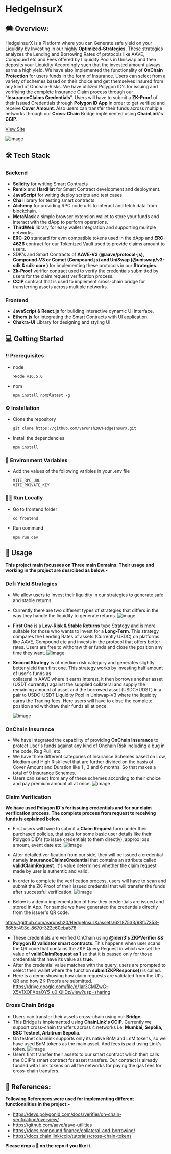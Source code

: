 # HedgeInsurX

## :right_anger_bubble: Overview:

HedgeInsurX is a Platform where you can Generate safe yield on your Liquidity by Investing in our highly **Optimized-Strategies**. These strategies analyzes the Lending and Borrowing Rates of protocols like AAVE, Compound etc and Fees offered by Liquidity Pools in Uniswap and then deposits your Liquidity Accordingly such that the invested amount always earns a high yield. We have also implemented the functionality of **OnChain Protection** for users funds in the form of Insurance. Users can select from a variety of schemes based on their choice and get themselves Insured from any kind of Onchain-Risks. We have utilized Polygon ID's for issuing and verifiying the complete Insurance Claim process through our "**InsuranceClaims Credentials**". Users will have to submit a **ZK-Proof** of their Issued Credentials through **Polygon ID App** in order to get verified and receive **Cover Amount**. Also users can transfer their funds across multiple networks through our **Cross-Chain** Bridge implemented using **ChainLink's CCIP**.

[View Site](https://hedgeinsurx.netlify.app/)

![image](https://github.com/varunsh20/HedgeInsurX/assets/62187533/96fa2eda-48e8-4461-a6db-165d0edde4a4)

## :hammer_and_wrench: Tech Stack
### Backend
 - **Solidity** for writing Smart Contracts
 - **Remix** and **HardHat** for Smart Contract development and deployment.
 - **JavaScript** for writing deploy scripts and test cases. 
 - **Chai** library for testing smart contracts.
 - **Alchemy** for providing RPC node urls to interact and fetch data from blockchain.
 - **MetaMask** a simple browser extension wallet to store your funds and interact with the dApp to perform operations.
 - **ThirdWeb** library for easy wallet integration and supporting mulitple networks.
 - **ERC-20** standard for evm compatible tokens used in the dApp and **ERC-4626** contract for our Tokenized Vault used to provide claims amount to users.
 - SDK's and Smart Contracts of **AAVE-V3 (@aave/protocol-js), Compound-V3 or Comet (Compound.js) and UniSwap (@uniswap/v3-sdk & sdk-core )** for implementing these protocols in our **Strategies**.
 - **Zk-Proof** verifier contract used to verify the credentials submitted by users for the claim request verification process.
 - **CCIP** contract that is used to implement cross-chain bridge for transferring assets across multiple networks.

### Frontend
 - **JavaScript & React.js** for building interactive dynamic UI interface.
 - **Ethers.js** for integrating the Smart Contracts with UI application.
 - **Chakra-UI** Library for designing and styling UI.
   
## :computer: Getting Started
### :bangbang: Prerequisites
 - node
     ```
     >Node v16.5.0 
     ```
  - npm
    ```
    npm install npm@latest -g
    ```
### :gear: Installation
- Clone the repository
     ```
     git clone https://github.com/varunsh20/HedgeInsurX.git
     ```
- Install the dependencies
  ```
  npm install
  ```
### :key: Environment Variables
 - Add the values of the following varibles in your .env file
    ```
    VITE_RPC_URL
    VITE_PRIVATE_KEY
    ```
### :running_man: Run Locally
  - Go to frontend folder 
    ```
    cd frontend
    ```
  -  Run command
     ```
     npm run dev
     ```
## :eyes: Usage

**This project main focusses on Three main Domains. Their usage and working in the project are desrcibed as below:-**

### Defi Yield Strategies
  - We allow users to invest their liquidity in our strategies to generate safe and stable returns.
  - Currently there are two different types of strategies that differs in the way they handle the liquidity to generate returns.
     ![image](https://github.com/varunsh20/HedgeInsurX/assets/62187533/fb9c58f3-80a9-4686-a60f-5310ac494a33)

 - **First One** is a **Low-Risk & Stable Returns** type Strategy and is more suitable for those who wants to invest for a **Long-Term**. This strategy compares the Lending
   Rates of assets (Currently USDC) on platforms like AAVE, Compound etc and invests in the protocol that offers better rates. Users are free to withdraw thier funds           and close the position any time they want.
    ![image](https://github.com/varunsh20/HedgeInsurX/assets/62187533/03c840c2-c0e0-4190-ad3a-222fccd7b8e7)

- **Second Strategy** is of medium risk category and generates slightly better yield than first one. This strategy works by investing half amount of user's funds as  
  collateral in AAVE where it earns interest, it then borrows another asset (USDT currently) against the supplied collateral and supply the remaining amount of asset and the 
  borrowed asset (USDC+UDST) in a pair to USDC-USDT Liquidity Pool in Uniswap-V3 where the liquidity earns the Trading fees. Here users will have to close the complete  
 position and withdraw their funds all at once.

  ![image](https://github.com/varunsh20/HedgeInsurX/assets/62187533/ecdc4884-1722-4704-88b1-68c4b2627574)

### OnChain Insurance
 - We have integrated the capability of providing **OnChain Insurance** to protect User's funds against any kind of Onchain Risk including a bug in the code, Rug Pull, etc.
 - We have three different categories of Insurance Schemes based on Low, Medium and High Risk level that are further divided on the basis of Cover Amount and Duration like 1 , 3 and 6 months. So that makes a total of 9 Insurance Schemes.
 - Users can select from any of these schemes according to their choice and pay premium amount all at once.
   ![image](https://github.com/varunsh20/HedgeInsurX/assets/62187533/4e55de23-ded4-4e83-b60b-b11aa05f403f)

 ### Claim Verification
  **We have used Polygon ID's for issuing credentials and for our claim verification process. The complete process from request to receiving funds is explained below.**
   - First users will have to submit a **Claim Request** form under their purchased policies, that asks for some basic user details like their Polygon DID's (to issue credentials to them directly), approx loss amount, event date etc.
      ![image](https://github.com/varunsh20/HedgeInsurX/assets/62187533/8193512d-36a7-4647-91ef-0b72a56b08da)

   - After detailed verification from our side, they will be issued a credential namely **InsuranceClaimsCredential** that contains an attribute called **validClaimRequest**. It's value determines whether the claim request made by user is authentic and valid.

 - In order to complete the verification process, users will have to scan and submit the ZK-Proof of their issued credential that will transfer the funds after successful 
   verification.
   ![image](https://github.com/varunsh20/HedgeInsurX/assets/62187533/baa27c40-8f93-4182-8ed7-7830c65b5098)  

- Below is a demo implementation of how they credentials are issued and stored in App. For sample we have generated the credentials directly from the issuer's QR code.
  

https://github.com/varunsh20/HedgeInsurX/assets/62187533/98fc7353-6655-493c-8670-322e60eba576



 - These credentials are verified OnChain using **@iden3's ZKPVerifier && Polygon ID validator smart contracts**. This happens when user scans the QR code that contains the ZKP Query Request in which we set the value of **validClaimRequest as 1** so that it is passed only for those credentials that have its value as **true**.
 -  After the credential value matches with the query, users are prompted to select their wallet where the function **submitZKPResponse()** is called.
- Here is a demo showing how claim requests are validated from the UI's QR and how ZK-Proofs are submitted.
https://drive.google.com/file/d/1ar3GMlZwG-X5V1XOFXpaOY5_u0_QllDz/view?usp=sharing

### Cross Chain Bridge
 - Users can transfer their assets cross-chain using our **Bridge**.
 - This Bridge is implemented using **ChainLink's CCIP**. Currently we support cross-chain transfers across 4 networks i.e. **Mumbai, Sepolia, BSC Testnet, Arbitrum Sepolia**.
 - On testnet chainlink supports only its native BnM and LnM tokens, so we have used BnM tokens as the main asset. And fees is paid using Link's token.
    ![image](https://github.com/varunsh20/HedgeInsurX/assets/62187533/7c83f383-069b-48f5-8435-8fa99a4ff6bc)
- Users first transfer their assets to our smart contract which then calls the CCIP's smart contract for asset transfers. Our contract is already funded with Link tokens on all the networks for paying the gas fees for cross-chain transfers.

## :ledger: References:
**Following References were used for implementing different functionalities in the project:-**
 - https://devs.polygonid.com/docs/verifier/on-chain-verification/overview/
 - https://github.com/aave/aave-utilities
 - https://docs.compound.finance/collateral-and-borrowing/
 - https://docs.chain.link/ccip/tutorials/cross-chain-tokens

**Please drop a :star2: on the repo if you like it.**
